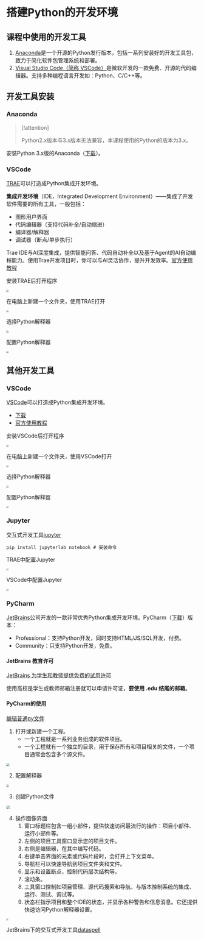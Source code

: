 # 搭建Python的开发环境

## 课程中使用的开发工具

1. [Anaconda](https://www.anaconda.com/)是一个开源的Python发行版本，包括一系列安装好的开发工具包，致力于简化软件包管理系统和部署。
2. [Visual Studio Code（简称 VSCode）](https://code.visualstudio.com/)是微软开发的一款免费、开源的代码编辑器。支持多种编程语言开发如：Python、C/C++等。

## 开发工具安装

### Anaconda

> [!attention]
>
>  Python2.x版本与3.x版本无法兼容，本课程使用的Python的版本为3.x。

安装Python 3.x版的Anaconda（[下载](https://www.anaconda.com/products/distribution)）。

### VSCode

[TRAE](https://www.trae.com.cn/)可以打造成Python集成开发环境。

**集成开发环境**（IDE，Integrated Development Environment）——集成了开发软件需要的所有工具，一般包括：

* 图形用户界面
* 代码编辑器（支持代码补全/自动缩进）
* 编译器/解释器
* 调试器（断点/单步执行）

Trae IDE与AI深度集成，提供智能问答、代码自动补全以及基于Agent的AI自动编程能力。使用Trae开发项目时，你可以与AI灵活协作，提升开发效率。[官方使用教程](https://docs.trae.com.cn/ide/what-is-trae?_lang=zh)

安装TRAE后打开程序

<img src="https://raw.githubusercontent.com/hughxusu/lesson-py/develop/images/base/Xnip2025-05-13_15-35-29.jpg" style="zoom:35%;" />

在电脑上新建一个文件夹，使用TRAE打开

<img src="https://raw.githubusercontent.com/hughxusu/lesson-py/develop/images/base/Xnip2025-05-13_15-53-50.jpg" style="zoom:35%;" />

选择Python解释器

<img src="https://raw.githubusercontent.com/hughxusu/lesson-py/develop/images/base/Xnip2025-05-13_16-01-04.jpg" style="zoom:35%;" />

配置Python解释器

<img src="https://raw.githubusercontent.com/hughxusu/lesson-py/develop/images/base/Xnip2025-05-13_16-03-34.jpg" style="zoom:35%;" />

## 其他开发工具

### VSCode

[VSCode](https://www.jetbrains.com.cn/)可以打造成Python集成开发环境。

* [下载](https://code.visualstudio.com/Download)
* [官方使用教程](https://code.visualstudio.com/docs/languages/python)

安装VSCode后打开程序

<img src="https://raw.githubusercontent.com/hughxusu/lesson-py/develop/images/base/Xnip2025-04-24_15-12-23.jpg" style="zoom: 35%;" />

在电脑上新建一个文件夹，使用VSCode打开

<img src="https://raw.githubusercontent.com/hughxusu/lesson-py/develop/images/base/Xnip2025-04-24_15-19-32.jpg" style="zoom:35%;" />

选择Python解释器

<img src="https://raw.githubusercontent.com/hughxusu/lesson-py/develop/images/base/Xnip2025-04-24_15-22-18.jpg" style="zoom:35%;" />

配置Python解释器

<img src="https://raw.githubusercontent.com/hughxusu/lesson-py/develop/images/base/Xnip2025-04-24_15-25-16.jpg" style="zoom:35%;" />

### Jupyter

交互式开发工具[jupyter](https://jupyter.org/)

```shell
pip install jupyterlab notebook # 安装命令
```

TRAE中配置Jupyter

<img src="https://raw.githubusercontent.com/hughxusu/lesson-py/develop/images/base/Xnip2025-05-13_16-10-51.jpg" style="zoom:35%;" />

VSCode中配置Jupyter

<img src="https://raw.githubusercontent.com/hughxusu/lesson-py/develop/images/base/Xnip2025-04-24_15-34-14.jpg" style="zoom:35%;" />

### PyCharm

[ JetBrains](https://www.jetbrains.com.cn/)公司开发的一款非常优秀Python集成开发环境。PyCharm（[下载](https://www.jetbrains.com.cn/pycharm/download/?section=mac)）版本：

* Professional：支持Python开发，同时支持HTML/JS/SQL开发，付费。
* Community：只支持Python开发，免费。

#### JetBrains 教育许可

[JetBrains 为学生和教师提供免费的试用许可](https://www.jetbrains.com.cn/community/education/#students/)

使用高校是学生或教师邮箱注册就可以申请许可证，**要使用 .edu 结尾的邮箱**。

#### PyCharm的使用

[编辑普通py文件](https://www.jetbrains.com/help/pycharm/quick-start-guide.html#code-assistance)

1. 打开或新建一个工程。
   * 一个工程就是一系列业务组成的软件项目。
   * 一个工程就有一个独立的目录，用于保存所有和项目相关的文件，一个项目通常会包含多个源文件。

<img src="https://raw.githubusercontent.com/hughxusu/lesson-py/develop/images/base/py_welcomescreen_recentprojects.png" style="zoom: 50%;" />

2. 配置解释器

<img src="https://raw.githubusercontent.com/hughxusu/lesson-py/develop/images/base/py_selecting_target_interpreter.png" style="zoom: 45%;" />

3. 创建Python文件

<img src="https://raw.githubusercontent.com/hughxusu/lesson-py/develop/images/base/py_create_class.png" style="zoom: 55%;" />

4. 操作图像界面
   1. 窗口标题栏包含一组小部件，提供快速访问最流行的操作：项目小部件、运行小部件等。
   2. 左侧的项目工具窗口显示您的项目文件。
   3. 右侧是编辑器，在其中编写代码。
   4. 右键单击界面的元素或代码片段时，会打开上下文菜单。
   5. 导航栏可以快速导航到项目文件夹和文件。
   6. 显示和设置断点，控制代码层次结构等。
   7. 滚动条。
   8. 工具窗口控制如项目管理、源代码搜索和导航、与版本控制系统的集成、运行、测试、调试等。
   9. 状态栏指示项目和整个IDE的状态，并显示各种警告和信息消息。它还提供快速访问Python解释器设置。

<img src="https://raw.githubusercontent.com/hughxusu/lesson-py/develop/images/base/py_main_window_overview.png" style="zoom: 32%;" />

JetBrains下的交互式开发工具[dataspell](https://www.jetbrains.com.cn/dataspell/)